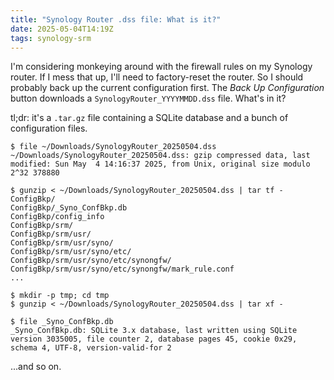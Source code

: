 ```yaml
---
title: "Synology Router .dss file: What is it?"
date: 2025-05-04T14:19Z
tags: synology-srm
---
```


I'm considering monkeying around with the firewall rules on my Synology router. If I mess that up, I'll need to
factory-reset the router. So I should probably back up the current configuration first. The _Back Up Configuration_
button downloads a `SynologyRouter_YYYYMMDD.dss` file. What's in it?

tl;dr: it's a `.tar.gz` file containing a SQLite database and a bunch of configuration files.

```
$ file ~/Downloads/SynologyRouter_20250504.dss
~/Downloads/SynologyRouter_20250504.dss: gzip compressed data, last modified: Sun May  4 14:16:37 2025, from Unix, original size modulo 2^32 378880
```

```
$ gunzip < ~/Downloads/SynologyRouter_20250504.dss | tar tf -
ConfigBkp/
ConfigBkp/_Syno_ConfBkp.db
ConfigBkp/config_info
ConfigBkp/srm/
ConfigBkp/srm/usr/
ConfigBkp/srm/usr/syno/
ConfigBkp/srm/usr/syno/etc/
ConfigBkp/srm/usr/syno/etc/synongfw/
ConfigBkp/srm/usr/syno/etc/synongfw/mark_rule.conf
...
```

```
$ mkdir -p tmp; cd tmp
$ gunzip < ~/Downloads/SynologyRouter_20250504.dss | tar xf -

$ file _Syno_ConfBkp.db
_Syno_ConfBkp.db: SQLite 3.x database, last written using SQLite version 3035005, file counter 2, database pages 45, cookie 0x29, schema 4, UTF-8, version-valid-for 2
```

...and so on.
